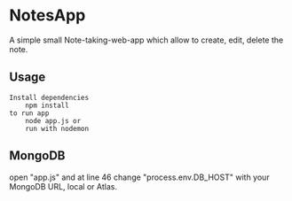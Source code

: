 # NotesApp
A simple small Note-taking-web-app which allow to create, edit, delete the note.

## Usage
```
Install dependencies
    npm install
to run app
    node app.js or
    run with nodemon
```
## MongoDB
open "app.js" and at line 46 change "process.env.DB_HOST" with your MongoDB URL, local or Atlas. 

